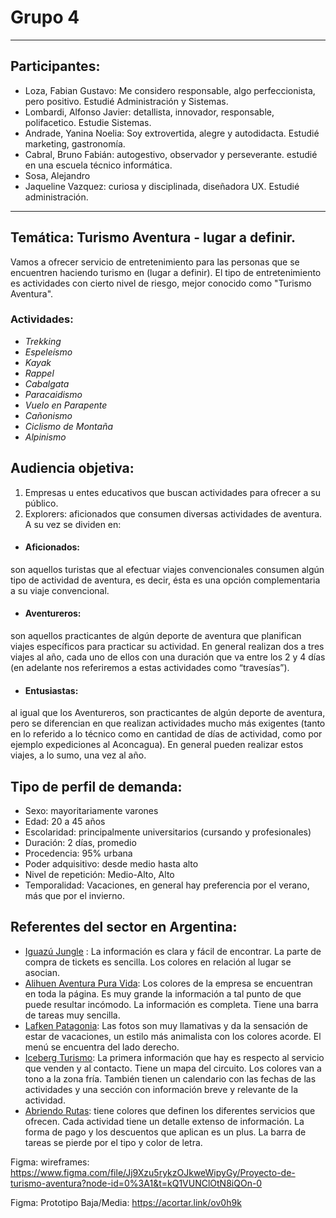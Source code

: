 # **Grupo 4**
___
## **Participantes:** 

- Loza, Fabian Gustavo: Me considero responsable, algo perfeccionista, pero positivo. Estudié Administración y Sistemas. 
- Lombardi, Alfonso Javier: detallista, innovador, responsable, polifacetico. Estudie Sistemas.
- Andrade, Yanina Noelia: Soy extrovertida, alegre y autodidacta. Estudié marketing, gastronomía. 
- Cabral, Bruno Fabián: autogestivo, observador y perseverante. estudié en una escuela técnico informática. 
- Sosa, Alejandro 
- Jaqueline Vazquez: curiosa y disciplinada, diseñadora UX. Estudié administración.

___

## **Temática: Turismo Aventura - lugar a definir.**

Vamos a ofrecer servicio de entretenimiento para las personas que se encuentren haciendo turismo en (lugar a definir). El tipo de entretenimiento es actividades con cierto nivel de riesgo, mejor conocido como "Turismo Aventura". 

### **Actividades:** 

- *Trekking* 
- *Espeleísmo* 
- *Kayak* 
- *Rappel* 
- *Cabalgata* 
- *Paracaidismo* 
- *Vuelo en Parapente* 
- *Cañonismo* 
- *Ciclismo de Montaña* 
- *Alpinismo*

## **Audiencia objetiva:**

1. Empresas u entes educativos que buscan actividades para ofrecer a su público.
2. Explorers: aficionados que consumen diversas actividades de aventura. A su vez se dividen en: 
  - #### Aficionados: 
son aquellos turistas que al efectuar viajes convencionales consumen algún tipo de actividad de aventura, es decir, ésta es una opción complementaria a su viaje convencional. 
  - #### Aventureros: 
son aquellos practicantes de algún deporte de aventura que planifican viajes específicos para practicar su actividad. En general realizan dos a tres viajes al año, cada uno de ellos con una duración que va entre los 2 y 4 días (en adelante nos referiremos a estas actividades como “travesías”). 
  - #### Entusiastas: 
al igual que los Aventureros, son practicantes de algún deporte de aventura, pero se diferencian en que realizan actividades mucho más exigentes (tanto en lo referido a lo técnico como en cantidad de días de actividad, como por ejemplo expediciones al Aconcagua). En general pueden realizar estos viajes, a lo sumo, una vez al año. 

## **Tipo de perfil de demanda:** 

- Sexo: mayoritariamente varones 
- Edad: 20 a 45 años 
- Escolaridad: principalmente universitarios (cursando y profesionales) 
- Duración: 2 días, promedio 
- Procedencia: 95% urbana 
- Poder adquisitivo: desde medio hasta alto 
- Nivel de repetición: Medio-Alto, Alto 
- Temporalidad: Vacaciones, en general hay preferencia por el verano, más que por el invierno.

## Referentes del sector en Argentina: 

- [Iguazú Jungle](http://www.iguazujungle.com/index.php) : La información es clara y fácil de encontrar. La parte de compra de tickets es sencilla. Los colores en relación al lugar se asocian.
- [Alihuen Aventura Pura Vida](https://alihuenaventura.com.ar/): Los colores de la empresa se encuentran en toda la página. Es muy grande la información a tal punto de que puede resultar incómodo. La información es completa. Tiene una barra de tareas muy sencilla.
- [Lafken Patagonia](http://lafkenpatagonia.com/): Las fotos son muy llamativas y da la sensación de estar de vacaciones, un estilo más animalista con los colores acorde. El menú se encuentra del lado derecho. 
- [Iceberg Turismo](https://icebergturismo.tur.ar/): La primera información que hay es respecto al servicio que venden y al contacto. Tiene un mapa del circuito. Los colores van a tono a la zona fría. También tienen un calendario con las fechas de las actividades y una sección con información breve y relevante de la actividad.
- [Abriendo Rutas](https://en.abriendorutas.tur.ar/): tiene colores que definen los diferentes servicios que ofrecen. Cada actividad tiene un detalle extenso de información. La forma de pago y los descuentos que aplican es un plus. La barra de tareas se pierde por el tipo y color de letra. 


Figma: wireframes: https://www.figma.com/file/Jj9Xzu5rykzOJkweWipyGy/Proyecto-de-turismo-aventura?node-id=0%3A1&t=kQ1VUNClOtN8iQOn-0

Figma: Prototipo Baja/Media: https://acortar.link/ov0h9k
